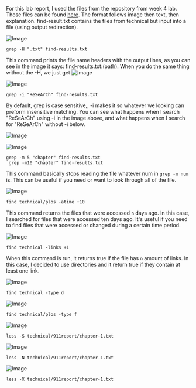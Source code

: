 For this lab report, I used the files from the repository from week 4 lab. Those files can be found [here](https://github.com/ucsd-cse15l-f22/docsearch/). The format follows image then text, then explanation. find-result.txt contains the files from technical but input into a file (using output redirection). 

![Image](grep-H.png)

```
grep -H ".txt" find-results.txt
```
This command prints the file name headers with the output lines, as you can see in the image it says: find-results.txt:(path). When you do the same thing without the -H, we just get ![Image](grep-reg.png)



![Image](grep-i.png)

```
grep -i "ReSeArCh" find-results.txt
```
By default, grep is case sensitive,, -i makes it so whatever we looking can preform insensitive matching. You can see what happens when I search "ReSeArCh" using -i in the image above, and what happens when I search for "ReSeArCh" without -i below. 

![Image](grep-i-reg.png)


![Image](grep-m-num.png)

```
grep -m 5 "chapter" find-results.txt
 grep -m10 "chapter" find-results.txt 
```
This command basically stops reading the file whatever num in `grep -m num` is. This can be useful if you need or want to look through all of the file.  


![Image](find-atime.png)

```
find technical/plos -atime +10
```
This command returns the files that were accessed `n` days ago. In this case, I searched for files that were accessed ten days ago. It's useful if you need to find files that were accessed or changed during a certain time period. 


![Image](find-links.png)

```
find technical -links +1
```
When this command is run, it returns true if the file has `n` amount of links. In this case, I decided to use directories and it return true if they contain at least one link.  


![Image](find-type-d.png)


```
find technical -type d
```


![Image](find-type-f.png)

```
find technical/plos -type f
```


![Image](less-S.png)


```
less -S technical/911report/chapter-1.txt
```


![Image](less-N.png)

```
less -N technical/911report/chapter-1.txt
```


![Image](less-X.png)

```
less -X technical/911report/chapter-1.txt
```